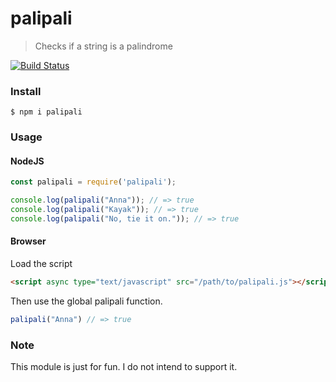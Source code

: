 # palipali
> Checks if a string is a palindrome

[![Build Status](https://travis-ci.org/kevingimbel/palipali.svg?branch=master)](https://travis-ci.org/kevingimbel/palipali)

### Install

```
$ npm i palipali
```

### Usage

#### NodeJS

```js
const palipali = require('palipali');

console.log(palipali("Anna")); // => true
console.log(palipali("Kayak")); // => true
console.log(palipali("No, tie it on.")); // => true
```

#### Browser

Load the script
```html
<script async type="text/javascript" src="/path/to/palipali.js"></script>
```
Then use the global palipali function.

```js
palipali("Anna") // => true
```

### Note

This module is just for fun. I do not intend to support it.
